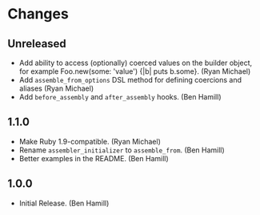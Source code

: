 # Changes

## Unreleased

* Add ability to access (optionally) coerced values on the builder object, for
  example Foo.new(some: 'value') {|b| puts b.some}. (Ryan Michael)
* Add `assemble_from_options` DSL method for defining coercions and aliases (Ryan Michael)
* Add `before_assembly` and `after_assembly` hooks. (Ben Hamill)

## 1.1.0

* Make Ruby 1.9-compatible. (Ryan Michael)
* Rename `assembler_initializer` to `assemble_from`. (Ben Hamill)
* Better examples in the README. (Ben Hamill)

## 1.0.0

* Initial Release. (Ben Hamill)
